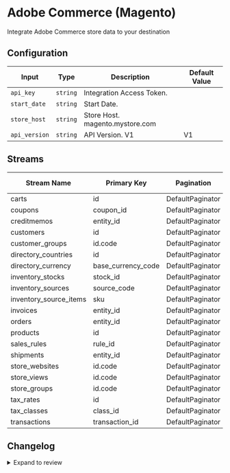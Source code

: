 # Adobe Commerce (Magento)
Integrate Adobe Commerce store data to your destination

## Configuration

| Input | Type | Description | Default Value |
|-------|------|-------------|---------------|
| `api_key` | `string` | Integration Access Token.  |  |
| `start_date` | `string` | Start Date.  |  |
| `store_host` | `string` | Store Host. magento.mystore.com |  |
| `api_version` | `string` | API Version. V1 | V1 |

## Streams
| Stream Name | Primary Key | Pagination | Supports Full Sync | Supports Incremental |
|-------------|-------------|------------|---------------------|----------------------|
| carts | id | DefaultPaginator | ✅ |  ✅  |
| coupons | coupon_id | DefaultPaginator | ✅ |  ✅  |
| creditmemos | entity_id | DefaultPaginator | ✅ |  ✅  |
| customers | id | DefaultPaginator | ✅ |  ✅  |
| customer_groups | id.code | DefaultPaginator | ✅ |  ❌  |
| directory_countries | id | DefaultPaginator | ✅ |  ❌  |
| directory_currency | base_currency_code | DefaultPaginator | ✅ |  ❌  |
| inventory_stocks | stock_id | DefaultPaginator | ✅ |  ❌  |
| inventory_sources | source_code | DefaultPaginator | ✅ |  ❌  |
| inventory_source_items | sku | DefaultPaginator | ✅ |  ❌  |
| invoices | entity_id | DefaultPaginator | ✅ |  ✅  |
| orders | entity_id | DefaultPaginator | ✅ |  ✅  |
| products | id | DefaultPaginator | ✅ |  ✅  |
| sales_rules | rule_id | DefaultPaginator | ✅ |  ✅  |
| shipments | entity_id | DefaultPaginator | ✅ |  ✅  |
| store_websites | id.code | DefaultPaginator | ✅ |  ❌  |
| store_views | id.code | DefaultPaginator | ✅ |  ❌  |
| store_groups | id.code | DefaultPaginator | ✅ |  ❌  |
| tax_rates | id | DefaultPaginator | ✅ |  ❌  |
| tax_classes | class_id | DefaultPaginator | ✅ |  ❌  |
| transactions | transaction_id | DefaultPaginator | ✅ |  ✅  |

## Changelog

<details>
  <summary>Expand to review</summary>

| Version          | Date              | Pull Request | Subject        |
|------------------|-------------------|--------------|----------------|
| 0.0.3 | 2025-09-02 | [65651](https://github.com/airbytehq/airbyte/pull/65651) | Update dependencies |
| 0.0.2 | 2025-08-23 | [65323](https://github.com/airbytehq/airbyte/pull/65323) | Update dependencies |
| 0.0.1 | 2025-07-26 | | Initial release by [@joacoc2020](https://github.com/joacoc2020) via Connector Builder |

</details>
